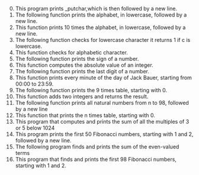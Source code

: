 0. This program prints _putchar,which is then  followed by a new line.
1. The following function  prints the alphabet, in lowercase, followed by a new line.
2. This function prints 10 times the alphabet, in lowercase, followed by a new line.
3. The following function checks for lowercase character it returns 1 if c is lowercase.
4. This function checks for alphabetic character.
5. The following function prints the sign of a number.
6. This function  computes the absolute value of an integer.
7. The following function prints the last digit of a number.
8. This function prints every minute of the day of Jack Bauer, starting from 00:00 to 23:59.
9. The following function  prints  the 9 times table, starting with 0.
10. This function adds two integers and returns the result.
11. The following function prints all natural numbers from n to 98, followed by a new line
12. This function that prints the n times table, starting with 0.
13. This program that computes and prints the sum of all the multiples of 3 or 5 below 1024
14. This program prints the first 50 Fibonacci numbers, starting with 1 and 2, followed by a new line.
15. The following program  finds and prints the sum of the even-valued terms
16. This  program that finds and prints the first 98 Fibonacci numbers, starting with 1 and 2. 
